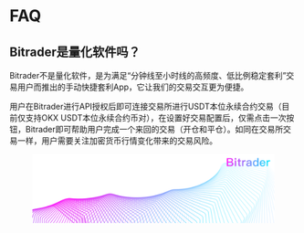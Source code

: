 # FAQ

## Bitrader是量化软件吗？

Bitrader不是量化软件，是为满足“分钟线至小时线的高频度、低比例稳定套利”交易用户而推出的手动快捷套利App，它让我们的交易交互更为便捷。

用户在Bitrader进行API授权后即可连接交易所进行USDT本位永续合约交易（目前仅支持OKX USDT本位永续合约币对），在设置好交易配置后，仅需点击一次按钮，Bitrader即可帮助用户完成一个来回的交易（开仓和平仓）。如同在交易所交易一样，用户需要关注加密货币行情变化带来的交易风险。

<figure><img src="../../.gitbook/assets/Serendale.ai Alternate.png" alt=""><figcaption></figcaption></figure>
